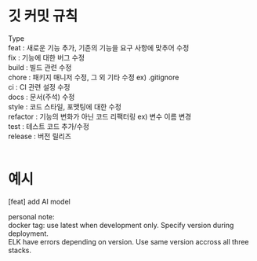 # 깃 커밋 규칙

Type<br>
feat : 새로운 기능 추가, 기존의 기능을 요구 사항에 맞추어 수정<br>
fix : 기능에 대한 버그 수정<br>
build : 빌드 관련 수정<br>
chore : 패키지 매니저 수정, 그 외 기타 수정 ex) .gitignore<br>
ci : CI 관련 설정 수정<br>
docs : 문서(주석) 수정<br>
style : 코드 스타일, 포맷팅에 대한 수정<br>
refactor : 기능의 변화가 아닌 코드 리팩터링 ex) 변수 이름 변경<br>
test : 테스트 코드 추가/수정<br>
release : 버전 릴리즈<br>
<br>

# 예시
[feat] add AI model


personal note:
<br>
docker tag: use latest when development only. Specify version during deployment.
<br>
ELK have errors depending on version. Use same version accross all three stacks.
